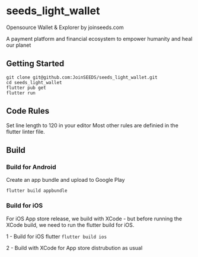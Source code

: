 # seeds_light_wallet

Opensource Wallet & Explorer by joinseeds.com

A payment platform and financial ecosystem to empower humanity and heal our planet

## Getting Started

```
git clone git@github.com:JoinSEEDS/seeds_light_wallet.git
cd seeds_light_wallet
flutter pub get
flutter run
```
## Code Rules
Set line length to 120 in your editor
Most other rules are definied in the flutter linter file.

## Build

### Build for Android

Create an app bundle and upload to Google Play

```flutter build appbundle```

### Build for iOS 

For iOS App store release, we build with XCode - but before running the XCode build, we need to run the flutter build for iOS.

1 - Build for iOS flutter
```flutter build ios```

2 - Build with XCode for App store distrubution as usual

